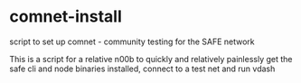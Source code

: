 # comnet-install
script to set up comnet - community testing for the SAFE network


This is a script for a relative n00b to quickly and relatively painlessly get the safe cli and node binaries installed, connect to a test net and run vdash
